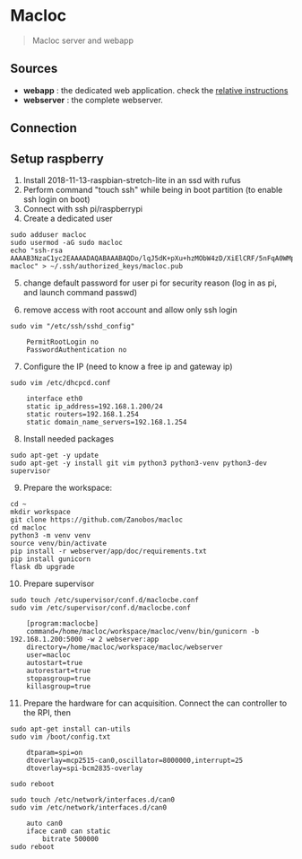 # Macloc

> Macloc server and webapp

## Sources

- **webapp** :
    the dedicated web application. check the [relative instructions](webapp/README.md)
- **webserver** :
    the complete webserver.

## Connection

## Setup raspberry

1) Install 2018-11-13-raspbian-stretch-lite in an ssd with rufus
2) Perform command "touch ssh" while being in boot partition (to enable ssh login on boot)
3) Connect with ssh pi/raspberrypi
4) Create a dedicated user
```
sudo adduser macloc
sudo usermod -aG sudo macloc
echo "ssh-rsa AAAAB3NzaC1yc2EAAAADAQABAAABAQDo/lqJ5dK+pXu+hzMObW4zD/XiElCRF/5nFqA0WMpbaKA2g1arjwXI+8RJKJANzyWCTApxPkVobH4e0qdOzEK2r4qxp+RyWfDINmpYI/O44ulqbcD6ocowkDAXyLrM/UAWciljutQ1TMbcqNlGI2mSPxonIA158A9XvJ4J+4CgIJn/iHlgO4m0/hz6/NtHyunVcZeaDonCxpjQ5WoazBq/slesMTJiXUR5RgNjH14ylkl3IZzyR/R/gM+uVMFUiqT7uyFQ8a+TsDdxl+3Bga3K//aiDY14XjyAw0dqBh0YHNuzgHJ1+LIIHAuypcCEPV30+T4GHfiveolNXFHuYzrf macloc" > ~/.ssh/authorized_keys/macloc.pub
```
5) change default password for user pi for security reason (log in as pi, and launch command passwd)

6) remove access with root account and allow only ssh login
```
sudo vim "/etc/ssh/sshd_config"

    PermitRootLogin no
    PasswordAuthentication no
```
7) Configure the IP (need to know a free ip and gateway ip)
```
sudo vim /etc/dhcpcd.conf

    interface eth0
    static ip_address=192.168.1.200/24
    static routers=192.168.1.254
    static domain_name_servers=192.168.1.254
```
8) Install needed packages
```
sudo apt-get -y update
sudo apt-get -y install git vim python3 python3-venv python3-dev supervisor
```
9) Prepare the workspace:
```
cd ~
mkdir workspace
git clone https://github.com/Zanobos/macloc
cd macloc
python3 -m venv venv
source venv/bin/activate
pip install -r webserver/app/doc/requirements.txt
pip install gunicorn
flask db upgrade
```
10) Prepare supervisor
```
sudo touch /etc/supervisor/conf.d/maclocbe.conf
sudo vim /etc/supervisor/conf.d/maclocbe.conf

    [program:maclocbe]
    command=/home/macloc/workspace/macloc/venv/bin/gunicorn -b 192.168.1.200:5000 -w 2 webserver:app
    directory=/home/macloc/workspace/macloc/webserver
    user=macloc
    autostart=true
    autorestart=true
    stopasgroup=true
    killasgroup=true
```
11) Prepare the hardware for can acquisition. Connect the can controller to the RPI, then
```
sudo apt-get install can-utils
sudo vim /boot/config.txt

    dtparam=spi=on
    dtoverlay=mcp2515-can0,oscillator=8000000,interrupt=25
    dtoverlay=spi-bcm2835-overlay

sudo reboot

sudo touch /etc/network/interfaces.d/can0
sudo vim /etc/network/interfaces.d/can0

    auto can0
    iface can0 can static 
        bitrate 500000
sudo reboot
```

